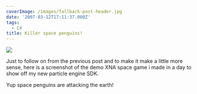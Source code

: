 ```yaml
---
coverImage: /images/fallback-post-header.jpg
date: '2007-03-12T17:11:37.000Z'
tags:
  - C#
title: Killer space penguins!
---
```


[![](https://www.mikecann.co.uk/Images/Others/spacepenguin.png)](https://www.mikecann.co.uk/Images/Others/spacepenguin.png)

Just to follow on from the previous post and to make it make a little more sense, here is a screenshot of the demo XNA space game i made in a day to show off my new particle engine SDK.

<!-- more -->

Yup space penguins are attacking the earth!

